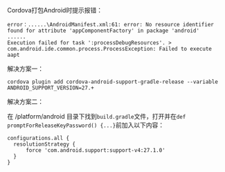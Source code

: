 Cordova打包Android时提示报错：

```
error：......\AndroidManifest.xml:61: error: No resource identifier found for attribute 'appComponentFactory' in package 'android'
......
Execution failed for task ':processDebugResources'. > 	com.android.ide.common.process.ProcessException: Failed to execute aapt
```

解决方案一：

```
cordova plugin add cordova-android-support-gradle-release --variable ANDROID_SUPPORT_VERSION=27.+
```


解决方案二：

在 /platform/android 目录下找到`build.gradle`文件，打开并在`def promptForReleaseKeyPassword() {...}`前加入以下内容：

```
configurations.all {
  resolutionStrategy {
      force 'com.android.support:support-v4:27.1.0'
  }
}
```